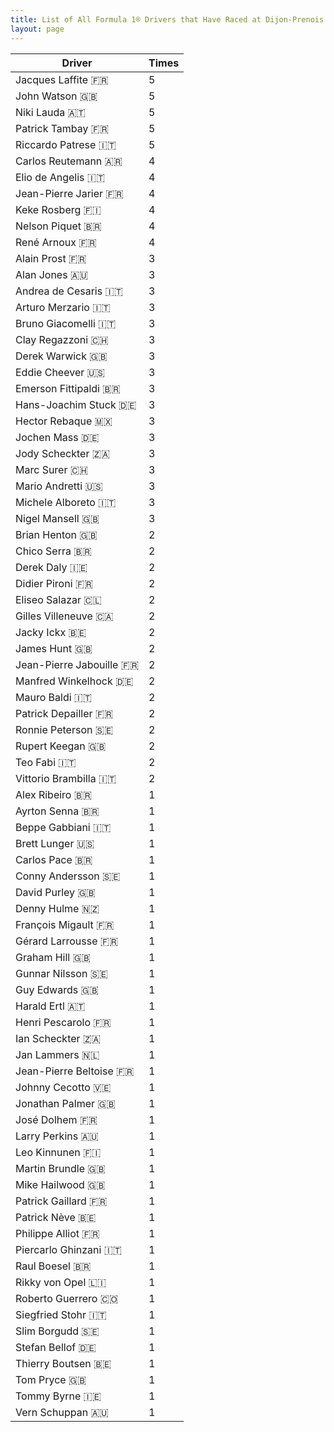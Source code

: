 ```yaml
---
title: List of All Formula 1® Drivers that Have Raced at Dijon-Prenois
layout: page
---
```



| Driver | Times |
|--|--|
| Jacques Laffite 🇫🇷 | 5 |
| John Watson 🇬🇧 | 5 |
| Niki Lauda 🇦🇹 | 5 |
| Patrick Tambay 🇫🇷 | 5 |
| Riccardo Patrese 🇮🇹 | 5 |
| Carlos Reutemann 🇦🇷 | 4 |
| Elio de Angelis 🇮🇹 | 4 |
| Jean-Pierre Jarier 🇫🇷 | 4 |
| Keke Rosberg 🇫🇮 | 4 |
| Nelson Piquet 🇧🇷 | 4 |
| René Arnoux 🇫🇷 | 4 |
| Alain Prost 🇫🇷 | 3 |
| Alan Jones 🇦🇺 | 3 |
| Andrea de Cesaris 🇮🇹 | 3 |
| Arturo Merzario 🇮🇹 | 3 |
| Bruno Giacomelli 🇮🇹 | 3 |
| Clay Regazzoni 🇨🇭 | 3 |
| Derek Warwick 🇬🇧 | 3 |
| Eddie Cheever 🇺🇸 | 3 |
| Emerson Fittipaldi 🇧🇷 | 3 |
| Hans-Joachim Stuck 🇩🇪 | 3 |
| Hector Rebaque 🇲🇽 | 3 |
| Jochen Mass 🇩🇪 | 3 |
| Jody Scheckter 🇿🇦 | 3 |
| Marc Surer 🇨🇭 | 3 |
| Mario Andretti 🇺🇸 | 3 |
| Michele Alboreto 🇮🇹 | 3 |
| Nigel Mansell 🇬🇧 | 3 |
| Brian Henton 🇬🇧 | 2 |
| Chico Serra 🇧🇷 | 2 |
| Derek Daly 🇮🇪 | 2 |
| Didier Pironi 🇫🇷 | 2 |
| Eliseo Salazar 🇨🇱 | 2 |
| Gilles Villeneuve 🇨🇦 | 2 |
| Jacky Ickx 🇧🇪 | 2 |
| James Hunt 🇬🇧 | 2 |
| Jean-Pierre Jabouille 🇫🇷 | 2 |
| Manfred Winkelhock 🇩🇪 | 2 |
| Mauro Baldi 🇮🇹 | 2 |
| Patrick Depailler 🇫🇷 | 2 |
| Ronnie Peterson 🇸🇪 | 2 |
| Rupert Keegan 🇬🇧 | 2 |
| Teo Fabi 🇮🇹 | 2 |
| Vittorio Brambilla 🇮🇹 | 2 |
| Alex Ribeiro 🇧🇷 | 1 |
| Ayrton Senna 🇧🇷 | 1 |
| Beppe Gabbiani 🇮🇹 | 1 |
| Brett Lunger 🇺🇸 | 1 |
| Carlos Pace 🇧🇷 | 1 |
| Conny Andersson 🇸🇪 | 1 |
| David Purley 🇬🇧 | 1 |
| Denny Hulme 🇳🇿 | 1 |
| François Migault 🇫🇷 | 1 |
| Gérard Larrousse 🇫🇷 | 1 |
| Graham Hill 🇬🇧 | 1 |
| Gunnar Nilsson 🇸🇪 | 1 |
| Guy Edwards 🇬🇧 | 1 |
| Harald Ertl 🇦🇹 | 1 |
| Henri Pescarolo 🇫🇷 | 1 |
| Ian Scheckter 🇿🇦 | 1 |
| Jan Lammers 🇳🇱 | 1 |
| Jean-Pierre Beltoise 🇫🇷 | 1 |
| Johnny Cecotto 🇻🇪 | 1 |
| Jonathan Palmer 🇬🇧 | 1 |
| José Dolhem 🇫🇷 | 1 |
| Larry Perkins 🇦🇺 | 1 |
| Leo Kinnunen 🇫🇮 | 1 |
| Martin Brundle 🇬🇧 | 1 |
| Mike Hailwood 🇬🇧 | 1 |
| Patrick Gaillard 🇫🇷 | 1 |
| Patrick Nève 🇧🇪 | 1 |
| Philippe Alliot 🇫🇷 | 1 |
| Piercarlo Ghinzani 🇮🇹 | 1 |
| Raul Boesel 🇧🇷 | 1 |
| Rikky von Opel 🇱🇮 | 1 |
| Roberto Guerrero 🇨🇴 | 1 |
| Siegfried Stohr 🇮🇹 | 1 |
| Slim Borgudd 🇸🇪 | 1 |
| Stefan Bellof 🇩🇪 | 1 |
| Thierry Boutsen 🇧🇪 | 1 |
| Tom Pryce 🇬🇧 | 1 |
| Tommy Byrne 🇮🇪 | 1 |
| Vern Schuppan 🇦🇺 | 1 |



